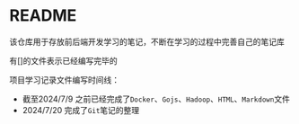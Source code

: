 # README

该仓库用于存放前后端开发学习的笔记，不断在学习的过程中完善自己的笔记库

有[]的文件表示已经编写完毕的

项目学习记录文件编写时间线：

- 截至2024/7/9 之前已经完成了`Docker`、`Gojs`、`Hadoop`、`HTML`、`Markdown`文件
- 2024/7/20 完成了`Git`笔记的整理